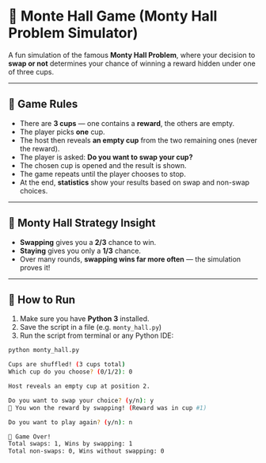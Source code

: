 # 🎩 Monte Hall Game (Monty Hall Problem Simulator)

A fun simulation of the famous **Monty Hall Problem**, where your decision to **swap or not** determines your chance of winning a reward hidden under one of three cups.

---

## 📜 Game Rules

- There are **3 cups** — one contains a **reward**, the others are empty.
- The player picks **one** cup.
- The host then reveals **an empty cup** from the two remaining ones (never the reward).
- The player is asked: **Do you want to swap your cup?**
- The chosen cup is opened and the result is shown.
- The game repeats until the player chooses to stop.
- At the end, **statistics** show your results based on swap and non-swap choices.

---

## 🧠 Monty Hall Strategy Insight

- **Swapping** gives you a **2/3** chance to win.
- **Staying** gives you only a **1/3** chance.
- Over many rounds, **swapping wins far more often** — the simulation proves it!

---

## 🚀 How to Run

1. Make sure you have **Python 3** installed.
2. Save the script in a file (e.g. `monty_hall.py`)
3. Run the script from terminal or any Python IDE:

```bash
python monty_hall.py

Cups are shuffled! (3 cups total)
Which cup do you choose? (0/1/2): 0

Host reveals an empty cup at position 2.

Do you want to swap your choice? (y/n): y
🎉 You won the reward by swapping! (Reward was in cup #1)

Do you want to play again? (y/n): n

🎯 Game Over!
Total swaps: 1, Wins by swapping: 1
Total non-swaps: 0, Wins without swapping: 0



